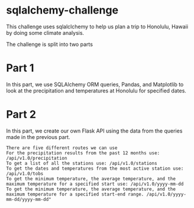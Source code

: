 # sqlalchemy-challenge

This challenge uses sqlalclchemy to help us plan a trip to Honolulu, Hawaii by doing some climate analysis.

The challenge is split into two parts

# Part 1
In this part, we use SQLAlchemy ORM queries, Pandas, and Matplotlib to look at the precipitation and temperatures at Honolulu for specified dates.

# Part 2
In this part, we create our own Flask API using the data from the queries made in the previous part.
```
There are five different routes we can use
For the precipitation results from the past 12 months use: /api/v1.0/precipitation
To get a list of all the stations use: /api/v1.0/stations
To get the dates and temperatures from the most active station use: /api/v1.0/tobs
To get the minimum temperature, the average temperature, and the maximum temperature for a specified start use: /api/v1.0/yyyy-mm-dd
To get the minimum temperature, the average temperature, and the maximum temperature for a specified start-end range. /api/v1.0/yyyy-mm-dd/yyyy-mm-dd"
```
